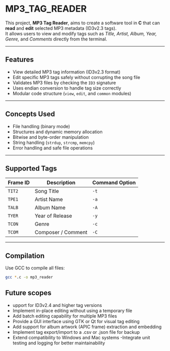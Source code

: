 # MP3_TAG_READER
This project, **MP3 Tag Reader**, aims to create a software tool in **C** that can **read** and **edit** selected MP3 metadata (ID3v2.3 tags).  
It allows users to view and modify tags such as *Title, Artist, Album, Year, Genre,* and *Comments* directly from the terminal.

---

##  Features
-  View detailed MP3 tag information (ID3v2.3 format)  
-  Edit specific MP3 tags safely without corrupting the song file  
-  Validates MP3 files by checking the `ID3` signature  
-  Uses endian conversion to handle tag size correctly  
-  Modular code structure (`view`, `edit`, and `common` modules)  

---

##  Concepts Used
- File handling (binary mode)  
- Structures and dynamic memory allocation  
- Bitwise and byte-order manipulation  
- String handling (`strdup`, `strcmp`, `memcpy`)  
- Error handling and safe file operations  

---

##  Supported Tags
| Frame ID | Description        | Command Option |
|-----------|--------------------|----------------|
| `TIT2` | Song Title         | `-t` |
| `TPE1` | Artist Name        | `-a` |
| `TALB` | Album Name         | `-A` |
| `TYER` | Year of Release    | `-y` |
| `TCON` | Genre              | `-c` |
| `TCOM` | Composer / Comment | `-C` |

---

##  Compilation
Use GCC to compile all files:
```bash
gcc *.c -o mp3_reader
```
##  Future scopes
- upport for ID3v2.4 and higher tag versions
- Implement in-place editing without using a temporary file
- Add batch editing capability for multiple MP3 files
- Provide a GUI interface using GTK or Qt for visual tag editing
- Add support for album artwork (APIC frame) extraction and embedding
- Implement tag export/import to a .csv or .json file for backup
- Extend compatibility to Windows and Mac systems
-Integrate unit testing and logging for better maintainability
